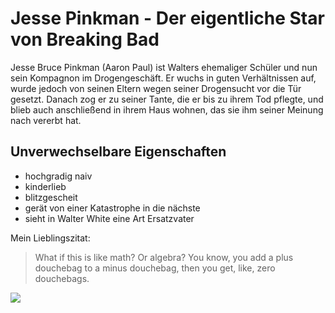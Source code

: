 # Jesse Pinkman - Der eigentliche Star von Breaking Bad
Jesse Bruce Pinkman (Aaron Paul) ist Walters ehemaliger Schüler und nun sein Kompagnon im Drogengeschäft. Er wuchs in guten Verhältnissen auf, wurde jedoch von seinen Eltern wegen seiner Drogensucht vor die Tür gesetzt. Danach zog er zu seiner Tante, die er bis zu ihrem Tod pflegte, und blieb auch anschließend in ihrem Haus wohnen, das sie ihm seiner Meinung nach vererbt hat. 
## Unverwechselbare Eigenschaften
* hochgradig naiv
* kinderlieb
* blitzgescheit
* gerät von einer Katastrophe in die nächste
* sieht in Walter White eine Art Ersatzvater

Mein Lieblingszitat:
> What if this is like math? Or algebra? 
> You know, you add a plus douchebag to a minus douchebag, then you get, like, zero douchebags.

<img src="https://upload.wikimedia.org/wikipedia/commons/0/09/AaronPaulTIFFSept2012.jpg" />
